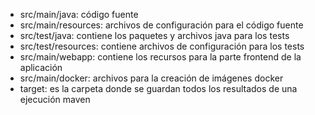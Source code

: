 
* src/main/java: código fuente 
* src/main/resources: archivos de configuración para el código fuente
* src/test/java: contiene los paquetes y archivos java para los tests
* src/test/resources: contiene archivos de configuración para los tests
* src/main/webapp: contiene los recursos para la parte frontend de la aplicación
* src/main/docker: archivos para la creación de imágenes docker
* target: es la carpeta donde se guardan todos los resultados de una ejecución maven